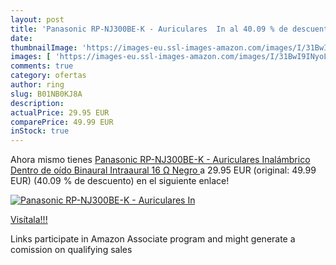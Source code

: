 ```yaml
---
layout: post
title: 'Panasonic RP-NJ300BE-K - Auriculares  In al 40.09 % de descuento'
date: 
thumbnailImage: 'https://images-eu.ssl-images-amazon.com/images/I/31BwI9INyoL._SL200_.jpg'
images: [ 'https://images-eu.ssl-images-amazon.com/images/I/31BwI9INyoL._SL200_.jpg' ]
comments: true
category: ofertas
author: ring
slug: B01NB0KJ8A
description:
actualPrice: 29.95 EUR
comparePrice: 49.99 EUR
inStock: true
---
```


Ahora mismo tienes [Panasonic RP-NJ300BE-K - Auriculares  Inalámbrico  Dentro de oído  Binaural  Intraaural  16 Ω  Negro ](https://www.amazon.es/dp/B01NB0KJ8A/?tag=tolees-21) a 29.95 EUR (original: 49.99 EUR) (40.09 %  de descuento) en el siguiente enlace!

[![Panasonic RP-NJ300BE-K - Auriculares  In](https://images-eu.ssl-images-amazon.com/images/I/31BwI9INyoL._SL200_.jpg)](https://www.amazon.es/dp/B01NB0KJ8A/?tag=tolees-21)

[Visítala!!!](https://www.amazon.es/dp/B01NB0KJ8A/?tag=tolees-21)

Links participate in Amazon Associate program and might generate a comission on qualifying sales
